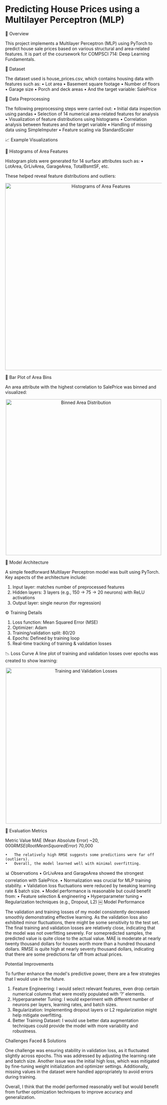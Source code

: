 # Predicting House Prices using a Multilayer Perceptron (MLP)

📌 Overview

This project implements a Multilayer Perceptron (MLP) using PyTorch to predict house sale prices based on various structural and area-related features. It is part of the coursework for COMPSCI 714: Deep Learning Fundamentals.

📂 Dataset

The dataset used is house_prices.csv, which contains housing data with features such as:
	•	Lot area
	•	Basement square footage
	•	Number of floors
	•	Garage size
	•	Porch and deck areas
	•	And the target variable: SalePrice

🧼 Data Preprocessing

The following preprocessing steps were carried out:
	•	Initial data inspection using pandas
	•	Selection of 14 numerical area-related features for analysis
	•	Visualization of feature distributions using histograms
	•	Correlation analysis between features and the target variable
	•	Handling of missing data using SimpleImputer
	•	Feature scaling via StandardScaler

📈 Example Visualizations

🔹 Histograms of Area Features

Histogram plots were generated for 14 surface attributes such as:
	•	LotArea, GrLivArea, GarageArea, TotalBsmtSF, etc.

These helped reveal feature distributions and outliers:

<p align="center"><img src="docs/histograms.png" alt="Histograms of Area Features" width="600"/></p>


🔹 Bar Plot of Area Bins

An area attribute with the highest correlation to SalePrice was binned and visualized:

<p align="center"><img src="docs/barplot_bins.png" alt="Binned Area Distribution" width="500"/></p>

🧠 Model Architecture

A simple feedforward Multilayer Perceptron model was built using PyTorch.
Key aspects of the architecture include:
1. Input layer: matches number of preprocessed features
2. Hidden layers: 3 layers (e.g., 150 → 75 → 20 neurons) with ReLU activations
3. Output layer: single neuron (for regression)

⚙️ Training Details
1. Loss function: Mean Squared Error (MSE)
2. Optimizer: Adam
3. Training/validation split: 80/20
4. Epochs: Defined by training loop
5. Real-time tracking of training & validation losses

📉 Loss Curve
A line plot of training and validation losses over epochs was created to show learning:

<p align="center"><img src="docs/loss_curve.png" alt="Training and Validation Losses" width="500"/></p>

🧪 Evaluation Metrics

Metric	Value
MAE (Mean Absolute Error)	~$20,000
RMSE (Root Mean Squared Error)	~$70,000

	•	The relatively high RMSE suggests some predictions were far off (outliers).
	•	Overall, the model learned well with minimal overfitting.

📊 Observations
	•	GrLivArea and GarageArea showed the strongest correlation with SalePrice.
	•	Normalization was crucial for MLP training stability.
	•	Validation loss fluctuations were reduced by tweaking learning rate & batch size.
	•	Model performance is reasonable but could benefit from:
	•	Feature selection & engineering
	•	Hyperparameter tuning
	•	Regularization techniques (e.g., Dropout, L2)
￼
Model Performance

The validation and training losses of my model consistently decreased smoothly demonstrating effective learning. As the validation loss also exhibited minor fluctuations, there might be some sensitivity to the test set. The final training and validation losses are relatively close, indicating that the model was not overfitting severely. For somepredicted samples, the predicted value is quite close to the actual value. MAE is moderate at nearly twenty thousand dollars for houses worth more than a hundred thousand dollars. RMSE is quite high at nearly seventy thousand dollars, indicating that there are some predictions far off from actual prices. 

Potential Improvements

To further enhance the model's predictive power, there are a few strategies that I would use in the future. 

1. Feature Engineering: I would select relevant features, even drop certain numerical columns that were mostly populated with ‘?’ elements.
2. Hyperparameter Tuning: I would experiment with different number of neurons per layers, learning rates, and batch sizes.  
3. Regularization: Implementing dropout layers or L2 regularization might help mitigate overfitting.
4. Better Training Dataset: I would use better data augmentation techniques could provide the model with more variability and robustness.

Challenges Faced & Solutions

One challenge was ensuring stability in validation loss, as it fluctuated slightly across epochs. This was addressed by adjusting the learning rate and batch size. Another issue was the initial high loss, which was mitigated by fine-tuning weight initialization and optimizer settings. Additionally, missing values in the dataset were handled appropriately to avoid errors during training.

Overall, I think that the model performed reasonably well but would benefit from further optimization techniques to improve accuracy and generalization.
